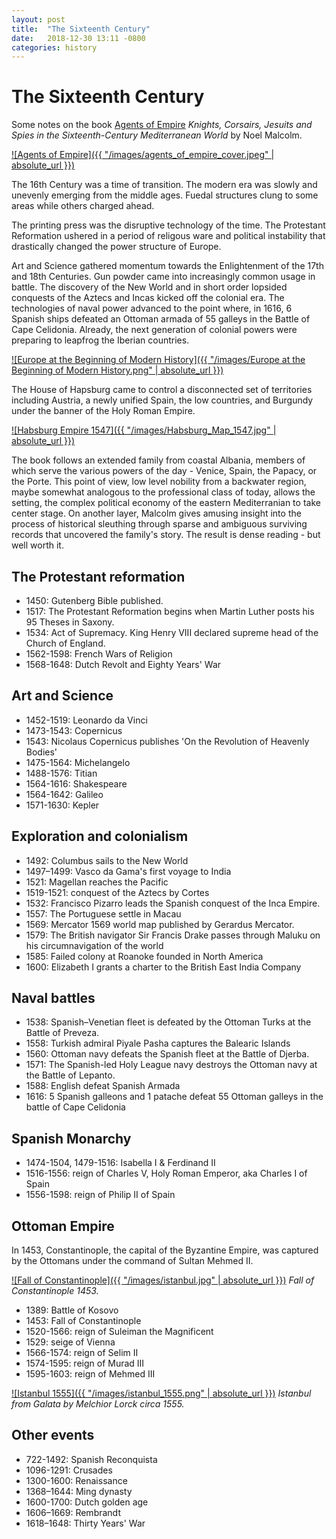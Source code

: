 ```yaml
---
layout: post
title:  "The Sixteenth Century"
date:   2018-12-30 13:11 -0800
categories: history
---
```


# The Sixteenth Century

Some notes on the book
[Agents of Empire](https://global.oup.com/academic/product/agents-of-empire-9780190262785)
_Knights, Corsairs, Jesuits and Spies in the Sixteenth-Century Mediterranean World_
by Noel Malcolm.

[![Agents of Empire]({{ "/images/agents_of_empire_cover.jpeg" | absolute_url }})](https://global.oup.com/academic/product/agents-of-empire-9780190262785)

The 16th Century was a time of transition. The modern era was slowly and unevenly emerging from the middle ages. Fuedal structures clung to some areas while others charged ahead.

The printing press was the disruptive technology of the time. The Protestant Reformation ushered in a period of religous ware and political instability that drastically changed the power structure of Europe.

Art and Science gathered momentum towards the Enlightenment of the 17th and 18th Centuries. Gun powder came into increasingly common usage in battle. The discovery of the New World and in short order lopsided conquests of the Aztecs and Incas kicked off the colonial era. The technologies of naval power advanced to the point where, in 1616, 6 Spanish ships defeated an Ottoman armada of 55 galleys in the Battle of Cape Celidonia. Already, the next generation of colonial powers were preparing to leapfrog the Iberian countries.

[![Europe at the Beginning of Modern History]({{ "/images/Europe at the Beginning of Modern History.png" | absolute_url }})](https://etc.usf.edu/maps/pages/3100/3164/3164.htm)

The House of Hapsburg came to control a disconnected set of territories including Austria, a newly unified Spain, the low countries, and Burgundy under the banner of the Holy Roman Empire.

[![Habsburg Empire 1547]({{ "/images/Habsburg_Map_1547.jpg" | absolute_url }})](https://en.wikipedia.org/wiki/House_of_Habsburg)

The book follows an extended family from coastal Albania, members of which serve the various powers of the day - Venice, Spain, the Papacy, or the Porte. This point of view, low level nobility from a backwater region, maybe somewhat analogous to the professional class of today, allows the setting, the complex political economy of the eastern Mediterranian to take center stage. On another layer, Malcolm gives amusing insight into the process of historical sleuthing through sparse and ambiguous surviving records that uncovered the family's story. The result is dense reading - but well worth it.


## The Protestant reformation

* 1450: Gutenberg Bible published.
* 1517: The Protestant Reformation begins when Martin Luther posts his 95 Theses in Saxony.
* 1534: Act of Supremacy. King Henry VIII declared supreme head of the Church of England.
* 1562-1598: French Wars of Religion
* 1568-1648: Dutch Revolt and Eighty Years' War


## Art and Science

* 1452-1519: Leonardo da Vinci
* 1473-1543: Copernicus
* 1543: Nicolaus Copernicus publishes 'On the Revolution of Heavenly Bodies'
* 1475-1564: Michelangelo
* 1488-1576: Titian
* 1564-1616: Shakespeare
* 1564-1642: Galileo
* 1571-1630: Kepler


## Exploration and colonialism

* 1492: Columbus sails to the New World
* 1497–1499: Vasco da Gama's first voyage to India
* 1521: Magellan reaches the Pacific
* 1519-1521: conquest of the Aztecs by Cortes
* 1532: Francisco Pizarro leads the Spanish conquest of the Inca Empire.
* 1557: The Portuguese settle in Macau
* 1569: Mercator 1569 world map published by Gerardus Mercator.
* 1579: The British navigator Sir Francis Drake passes through Maluku on his circumnavigation of the world
* 1585: Failed colony at Roanoke founded in North America
* 1600: Elizabeth I grants a charter to the British East India Company


## Naval battles

* 1538: Spanish–Venetian fleet is defeated by the Ottoman Turks at the Battle of Preveza.
* 1558: Turkish admiral Piyale Pasha captures the Balearic Islands
* 1560: Ottoman navy defeats the Spanish fleet at the Battle of Djerba.
* 1571: The Spanish-led Holy League navy destroys the Ottoman navy at the Battle of Lepanto.
* 1588: English defeat Spanish Armada
* 1616: 5 Spanish galleons and 1 patache defeat 55 Ottoman galleys in the battle of Cape Celidonia


## Spanish Monarchy

* 1474-1504, 1479-1516: Isabella I & Ferdinand II
* 1516-1556: reign of Charles V, Holy Roman Emperor, aka Charles I of Spain
* 1556-1598: reign of Philip II of Spain


## Ottoman Empire

In 1453, Constantinople, the capital of the Byzantine Empire, was captured by the Ottomans under the command of Sultan Mehmed II.

[![Fall of Constantinople]({{ "/images/istanbul.jpg" | absolute_url }})](https://etc.usf.edu/maps/pages/3100/3164/3164.htm) _Fall of Constantinople 1453._

* 1389: Battle of Kosovo
* 1453: Fall of Constantinople
* 1520-1566: reign of Suleiman the Magnificent
* 1529: seige of Vienna
* 1566-1574: reign of Selim II
* 1574-1595: reign of Murad III
* 1595-1603: reign of Mehmed III

[![Istanbul 1555]({{ "/images/istanbul_1555.png" | absolute_url }})](https://etc.usf.edu/maps/pages/3100/3164/3164.htm) _Istanbul from Galata by Melchior Lorck circa 1555._


## Other events

* 722-1492: Spanish Reconquista
* 1096-1291: Crusades
* 1300-1600: Renaissance
* 1368–1644: Ming dynasty
* 1600-1700: Dutch golden age
* 1606–1669: Rembrandt
* 1618–1648: Thirty Years' War


 
